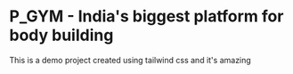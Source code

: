 # P_GYM - India's biggest platform for body building
This is a demo project created using tailwind css and it's amazing
